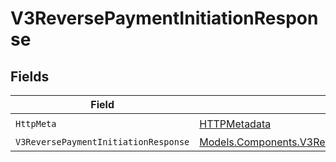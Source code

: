 # V3ReversePaymentInitiationResponse


## Fields

| Field                                                                                                                 | Type                                                                                                                  | Required                                                                                                              | Description                                                                                                           |
| --------------------------------------------------------------------------------------------------------------------- | --------------------------------------------------------------------------------------------------------------------- | --------------------------------------------------------------------------------------------------------------------- | --------------------------------------------------------------------------------------------------------------------- |
| `HttpMeta`                                                                                                            | [HTTPMetadata](../../Models/Components/HTTPMetadata.md)                                                               | :heavy_check_mark:                                                                                                    | N/A                                                                                                                   |
| `V3ReversePaymentInitiationResponse`                                                                                  | [Models.Components.V3ReversePaymentInitiationResponse](../../Models/Components/V3ReversePaymentInitiationResponse.md) | :heavy_minus_sign:                                                                                                    | Accepted                                                                                                              |